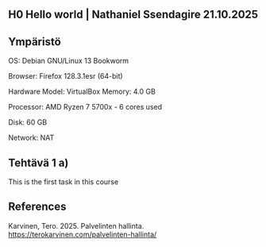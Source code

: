 ## H0 Hello world | Nathaniel Ssendagire 21.10.2025

## Ympäristö

OS: Debian GNU/Linux 13 Bookworm

Browser: Firefox 128.3.1esr (64-bit)

Hardware Model: VirtualBox Memory: 4.0 GB

Processor: AMD Ryzen 7 5700x - 6 cores used

Disk: 60 GB

Network: NAT

## Tehtävä 1 a)

This is the first task in this course

## References
Karvinen, Tero. 2025. Palvelinten hallinta. https://terokarvinen.com/palvelinten-hallinta/

